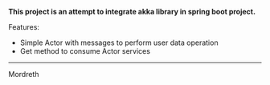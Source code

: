 **This project is an attempt to integrate akka library in spring boot project.** 

Features:

- Simple Actor with messages to perform user data operation
- Get method to consume Actor services


----
Mordreth